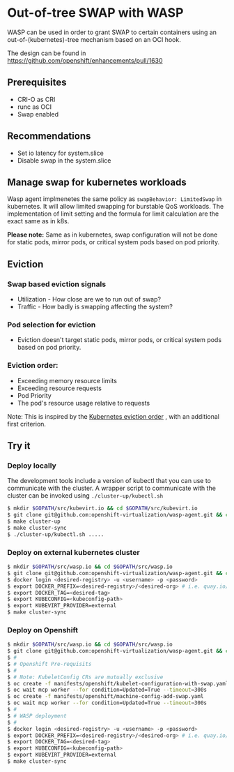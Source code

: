 # Out-of-tree SWAP with WASP

WASP can be used in order to grant SWAP to certain containers using
an out-of-(kubernetes)-tree mechanism based on an OCI hook.

The design can be found in https://github.com/openshift/enhancements/pull/1630

## Prerequisites
- CRI-O as CRI
- runc as OCI
- Swap enabled

## Recommendations
- Set io latency for system.slice
- Disable swap in the system.slice

## Manage swap for kubernetes workloads
Wasp agent implmenetes the same policy as `swapBehavior: LimitedSwap` in kubernetes. It will allow limited swapping for burstable QoS workloads. The implementation of limit setting and the formula for limit calculation are the exact same as in k8s.

**Please note:** Same as in kubernetes, swap configuration will not be done for static pods, mirror pods, or critical system pods based on pod priority.


## Eviction

### Swap based eviction signals
- Utilization - How close are we to run out of swap?
- Traffic - How badly is swapping affecting the system?

### Pod selection for eviction
- Eviction doesn't target static pods, mirror pods, or critical system pods based on pod priority.

### Eviction order:
- Exceeding memory resource limits
- Exceeding resource requests
- Pod Priority
- The pod's resource usage relative to requests

Note: This is inspired by the [Kubernetes eviction order](https://kubernetes.io/docs/concepts/scheduling-eviction/node-pressure-eviction/#pod-selection-for-kubelet-eviction)
, with an additional first criterion.


## Try it

### Deploy locally 

The development tools include a version of kubectl that you can use to communicate with the cluster.
A wrapper script to communicate with the cluster can be invoked using `./cluster-up/kubectl.sh`

```bash
$ mkdir $GOPATH/src/kubevirt.io && cd $GOPATH/src/kubevirt.io
$ git clone git@github.com:openshift-virtualization/wasp-agent.git && cd wasp-agent
$ make cluster-up
$ make cluster-sync
$ ./cluster-up/kubectl.sh .....
```

### Deploy on external kubernetes cluster

```bash
$ mkdir $GOPATH/src/wasp.io && cd $GOPATH/src/wasp.io
$ git clone git@github.com:openshift-virtualization/wasp-agent.git && cd wasp-agent
$ docker login <desired-registry> -u <username> -p <password>
$ export DOCKER_PREFIX=<desired-registry>/<desired-org> # i.e. quay.io/openshift-virtualization
$ export DOCKER_TAG=<desired-tag>
$ export KUBECONFIG=<kubeconfig-path>
$ export KUBEVIRT_PROVIDER=external 
$ make cluster-sync
```
### Deploy on Openshift

```bash
$ mkdir $GOPATH/src/wasp.io && cd $GOPATH/src/wasp.io
$ git clone git@github.com:openshift-virtualization/wasp-agent.git && cd wasp-agent
$ #
$ # Openshift Pre-requisits
$ #
$ # Note: KubeletConfig CRs are mutually exclusive
$ oc create -f manifests/openshift/kubelet-configuration-with-swap.yaml
$ oc wait mcp worker --for condition=Updated=True --timeout=300s
$ oc create -f manifests/openshift/machine-config-add-swap.yaml
$ oc wait mcp worker --for condition=Updated=True --timeout=300s
$ #
$ # WASP deployment
$ #
$ docker login <desired-registry> -u <username> -p <password>
$ export DOCKER_PREFIX=<desired-registry>/<desired-org> # i.e. quay.io/openshift-virtualization
$ export DOCKER_TAG=<desired-tag>
$ export KUBECONFIG=<kubeconfig-path>
$ export KUBEVIRT_PROVIDER=external 
$ make cluster-sync
```
